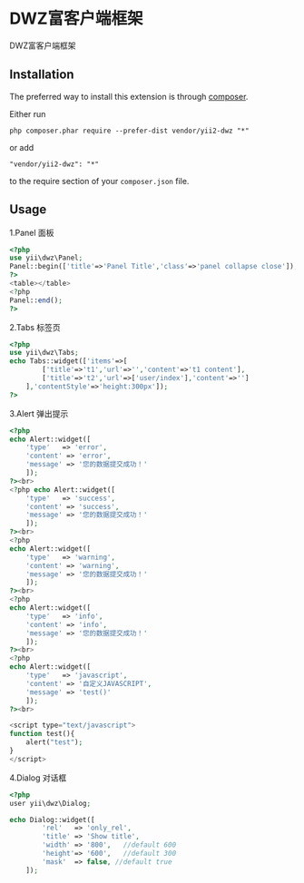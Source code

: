 DWZ富客户端框架
=========
DWZ富客户端框架

Installation
------------

The preferred way to install this extension is through [composer](http://getcomposer.org/download/).

Either run

```
php composer.phar require --prefer-dist vendor/yii2-dwz "*"
```

or add

```
"vendor/yii2-dwz": "*"
```

to the require section of your `composer.json` file.

Usage
-----
1.Panel 面板
```php
<?php
use yii\dwz\Panel;
Panel::begin(['title'=>'Panel Title','class'=>'panel collapse close']);
?>
<table></table>
<?php
Panel::end();
?>
```
2.Tabs 标签页
```php
<?php
use yii\dwz\Tabs;
echo Tabs::widget(['items'=>[
		['title'=>'t1','url'=>'','content'=>'t1 content'],
		['title'=>'t2','url'=>['user/index'],'content'=>'']
	],'contentStyle'=>'height:300px']);
?>
```
3.Alert 弹出提示
```php
<?php
echo Alert::widget([
	'type'   => 'error',
	'content' => 'error',
	'message' => '您的数据提交成功！'
	]);
?><br>
<?php echo Alert::widget([
	'type'   => 'success',
	'content' => 'success',
	'message' => '您的数据提交成功！'
	]);
?><br>
<?php
echo Alert::widget([
	'type'   => 'warning',
	'content' => 'warning',
	'message' => '您的数据提交成功！'
	]);
?><br>
<?php
echo Alert::widget([
	'type'   => 'info',
	'content' => 'info',
	'message' => '您的数据提交成功！'
	]);
?><br>
<?php
echo Alert::widget([
	'type'   => 'javascript',
	'content' => '自定义JAVASCRIPT',
	'message' => 'test()'
	]);
?><br>

<script type="text/javascript">
function test(){
	alert("test");
}
</script>
```
4.Dialog 对话框

```php
<?php
user yii\dwz\Dialog;

echo Dialog::widget([
		'rel' 	=> 'only_rel',
		'title' => 'Show title',
		'width' => '800',	//default 600
		'height'=> '600',	//default 300
		'mask'	=> false, //default true
	]);
```